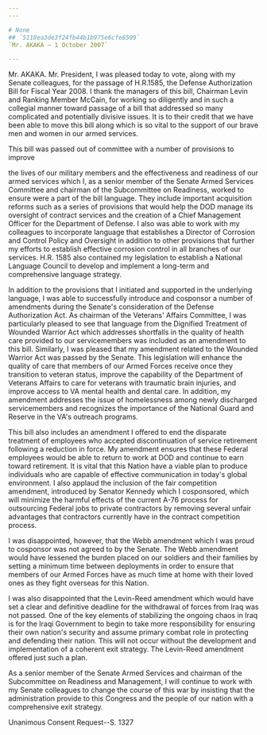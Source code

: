 ```yaml
---
---

# None
## `5118ea3de3f24fb44b1b975e6cfe8509`
`Mr. AKAKA — 1 October 2007`

---
```



Mr. AKAKA. Mr. President, I was pleased today to vote, along with my 
Senate colleagues, for the passage of H.R.1585, the Defense 
Authorization Bill for Fiscal Year 2008. I thank the managers of this 
bill, Chairman Levin and Ranking Member McCain, for working so 
diligently and in such a collegial manner toward passage of a bill that 
addressed so many complicated and potentially divisive issues. It is to 
their credit that we have been able to move this bill along which is so 
vital to the support of our brave men and women in our armed services.

This bill was passed out of committee with a number of provisions to 
improve


the lives of our military members and the effectiveness and readiness 
of our armed services which I, as a senior member of the Senate Armed 
Services Committee and chairman of the Subcommittee on Readiness, 
worked to ensure were a part of the bill language. They include 
important acquisition reforms such as a series of provisions that would 
help the DOD manage its oversight of contract services and the creation 
of a Chief Management Officer for the Department of Defense. I also was 
able to work with my colleagues to incorporate language that 
establishes a Director of Corrosion and Control Policy and Oversight in 
addition to other provisions that further my efforts to establish 
effective corrosion control in all branches of our services. H.R. 1585 
also contained my legislation to establish a National Language Council 
to develop and implement a long-term and comprehensive language 
strategy.

In addition to the provisions that I initiated and supported in the 
underlying language, I was able to successfully introduce and cosponsor 
a number of amendments during the Senate's consideration of the Defense 
Authorization Act. As chairman of the Veterans' Affairs Committee, I 
was particularly pleased to see that language from the Dignified 
Treatment of Wounded Warrior Act which addresses shortfalls in the 
quality of health care provided to our servicemembers was included as 
an amendment to this bill. Similarly, I was pleased that my amendment 
related to the Wounded Warrior Act was passed by the Senate. This 
legislation will enhance the quality of care that members of our Armed 
Forces receive once they transition to veteran status, improve the 
capability of the Department of Veterans Affairs to care for veterans 
with traumatic brain injuries, and improve access to VA mental health 
and dental care. In addition, my amendment addresses the issue of 
homelessness among newly discharged servicemembers and recognizes the 
importance of the National Guard and Reserve in the VA's outreach 
programs.

This bill also includes an amendment I offered to end the disparate 
treatment of employees who accepted discontinuation of service 
retirement following a reduction in force. My amendment ensures that 
these Federal employees would be able to return to work at DOD and 
continue to earn toward retirement. It is vital that this Nation have a 
viable plan to produce individuals who are capable of effective 
communication in today's global environment. I also applaud the 
inclusion of the fair competition amendment, introduced by Senator 
Kennedy which I cosponsored, which will minimize the harmful effects of 
the current A-76 process for outsourcing Federal jobs to private 
contractors by removing several unfair advantages that contractors 
currently have in the contract competition process.

I was disappointed, however, that the Webb amendment which I was 
proud to cosponsor was not agreed to by the Senate. The Webb amendment 
would have lessened the burden placed on our soldiers and their 
families by setting a minimum time between deployments in order to 
ensure that members of our Armed Forces have as much time at home with 
their loved ones as they fight overseas for this Nation.

I was also disappointed that the Levin-Reed amendment which would 
have set a clear and definitive deadline for the withdrawal of forces 
from Iraq was not passed. One of the key elements of stabilizing the 
ongoing chaos in Iraq is for the Iraqi Government to begin to take more 
responsibility for ensuring their own nation's security and assume 
primary combat role in protecting and defending their nation. This will 
not occur without the development and implementation of a coherent exit 
strategy. The Levin-Reed amendment offered just such a plan.

As a senior member of the Senate Armed Services and chairman of the 
Subcommittee on Readiness and Management, I will continue to work with 
my Senate colleagues to change the course of this war by insisting that 
the administration provide to this Congress and the people of our 
nation with a comprehensive exit strategy.











 Unanimous Consent Request--S. 1327
